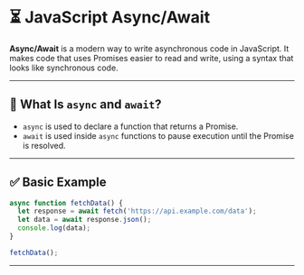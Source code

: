 
# ⏳ JavaScript Async/Await

**Async/Await** is a modern way to write asynchronous code in JavaScript. It makes code that uses Promises easier to read and write, using a syntax that looks like synchronous code.

---

## 🧠 What Is `async` and `await`?

- `async` is used to declare a function that returns a Promise.
- `await` is used inside `async` functions to pause execution until the Promise is resolved.

---

## ✅ Basic Example

```javascript
async function fetchData() {
  let response = await fetch('https://api.example.com/data');
  let data = await response.json();
  console.log(data);
}

fetchData();
```

---

